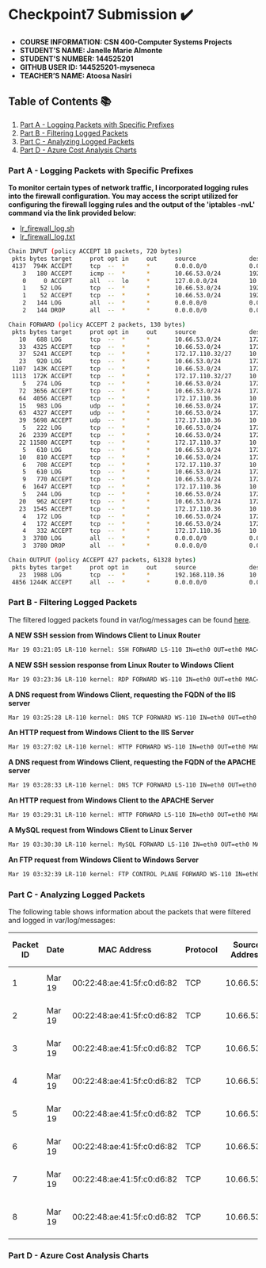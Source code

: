 # Checkpoint7 Submission ✔️

- **COURSE INFORMATION: CSN 400-Computer Systems Projects**
- **STUDENT’S NAME: Janelle Marie Almonte**
- **STUDENT'S NUMBER: 144525201**
- **GITHUB USER ID: 144525201-myseneca**
- **TEACHER’S NAME: Atoosa Nasiri**

## Table of Contents 📚
1. [Part A - Logging Packets with Specific Prefixes](#part-a---logging-packets-with-specific-prefixes)
2. [Part B - Filtering Logged Packets](#part-b---filtering-logged-packets)
3. [Part C - Analyzing Logged Packets](#part-c---analyzing-logged-packets)
4. [Part D - Azure Cost Analysis Charts](#part-d---azure-cost-analysis-charts)

### Part A - Logging Packets with Specific Prefixes

**To monitor certain types of network traffic, I incorporated logging rules into the firewall configuration. You may access the script utilized for configuring the firewall logging rules and the output of the 'iptables -nvL' command via the link provided below:**

- [lr_firewall_log.sh](https://github.com/144525201-myseneca/CSN400-Capstone/blob/cb30ead48f0cbcc5728ea31bc019dea7945e581f/Checkpoint7/PART_A/lr_firewall_log.sh)
- [lr_firewall_log.txt](https://github.com/144525201-myseneca/CSN400-Capstone/blob/cb30ead48f0cbcc5728ea31bc019dea7945e581f/Checkpoint7/PART_A/lr_firewall_log.txt)

```bash
Chain INPUT (policy ACCEPT 18 packets, 720 bytes)
 pkts bytes target     prot opt in     out     source               destination
 4137  794K ACCEPT     tcp  --  *      *       0.0.0.0/0            0.0.0.0/0            state RELATED,ESTABLISHED
    3   180 ACCEPT     icmp --  *      *       10.66.53.0/24        192.168.110.36
    0     0 ACCEPT     all  --  lo     *       127.0.0.0/24         10.66.53.0/24
    1    52 LOG        tcp  --  *      *       10.66.53.0/24        192.168.110.36       tcp dpt:22 limit: avg 10/sec burst 5 LOG flags 0 level 4 prefix "SSH INPUT LR-110 "
    1    52 ACCEPT     tcp  --  *      *       10.66.53.0/24        192.168.110.36       state NEW tcp dpt:22
    2   144 LOG        all  --  *      *       0.0.0.0/0            0.0.0.0/0            limit: avg 10/sec burst 5 LOG flags 0 level 4 prefix "TO_DROP_INPUT"
    2   144 DROP       all  --  *      *       0.0.0.0/0            0.0.0.0/0

Chain FORWARD (policy ACCEPT 2 packets, 130 bytes)
 pkts bytes target     prot opt in     out     source               destination
   10   688 LOG        tcp  --  *      *       10.66.53.0/24        172.17.110.37        tcp dpt:22 limit: avg 1/min burst 5 LOG flags 0 level 4 prefix "SSH FORWARD LS-110 "
   33  4325 ACCEPT     tcp  --  *      *       10.66.53.0/24        172.17.110.32/27     tcp dpt:22
   37  5241 ACCEPT     tcp  --  *      *       172.17.110.32/27     10.66.53.0/24        tcp spt:22
   23   920 LOG        tcp  --  *      *       10.66.53.0/24        172.17.110.36        tcp dpt:3389 limit: avg 1/min burst 5 LOG flags 0 level 4 prefix "RDP FORWARD WS-110 "
 1107  143K ACCEPT     tcp  --  *      *       10.66.53.0/24        172.17.110.32/27     tcp dpt:3389
 1113  172K ACCEPT     tcp  --  *      *       172.17.110.32/27     10.66.53.0/24        tcp spt:3389
    5   274 LOG        tcp  --  *      *       10.66.53.0/24        172.17.110.36        tcp dpt:53 limit: avg 1/min burst 5 LOG flags 0 level 4 prefix "DNS TCP FORWARD WS-110 "
   72  3656 ACCEPT     tcp  --  *      *       10.66.53.0/24        172.17.110.36        tcp dpt:53
   64  4056 ACCEPT     tcp  --  *      *       172.17.110.36        10.66.53.0/24        tcp spt:53
   15   983 LOG        udp  --  *      *       10.66.53.0/24        172.17.110.36        udp dpt:53 limit: avg 1/min burst 5 LOG flags 0 level 4 prefix "DNS UDP FORWARD WS-110 "
   63  4327 ACCEPT     udp  --  *      *       10.66.53.0/24        172.17.110.36        udp dpt:53
   39  5698 ACCEPT     udp  --  *      *       172.17.110.36        10.66.53.0/24        udp spt:53
    5   222 LOG        tcp  --  *      *       10.66.53.0/24        172.17.110.37        tcp dpt:3306 limit: avg 1/min burst 5 LOG flags 0 level 4 prefix "MySQL FORWARD LS-110 "
   26  2339 ACCEPT     tcp  --  *      *       10.66.53.0/24        172.17.110.37        tcp dpt:3306
   22 11580 ACCEPT     tcp  --  *      *       172.17.110.37        10.66.53.0/24        tcp spt:3306
    5   610 LOG        tcp  --  *      *       10.66.53.0/24        172.17.110.37        tcp dpt:80 limit: avg 1/min burst 5 LOG flags 0 level 4 prefix "HTTP FORWARD LS-110 "
   10   810 ACCEPT     tcp  --  *      *       10.66.53.0/24        172.17.110.37        tcp dpt:80
    6   708 ACCEPT     tcp  --  *      *       172.17.110.37        10.66.53.0/24        tcp spt:80
    5   610 LOG        tcp  --  *      *       10.66.53.0/24        172.17.110.36        tcp dpt:80 limit: avg 1/min burst 5 LOG flags 0 level 4 prefix "HTTP FORWARD WS-110 "
    9   770 ACCEPT     tcp  --  *      *       10.66.53.0/24        172.17.110.36        tcp dpt:80
    6  1647 ACCEPT     tcp  --  *      *       172.17.110.36        10.66.53.0/24        tcp spt:80
    5   244 LOG        tcp  --  *      *       10.66.53.0/24        172.17.110.36        tcp dpt:21 limit: avg 1/min burst 5 LOG flags 0 level 4 prefix "FTP CONTROL PLANE FORWARD WS-110 "
   20   962 ACCEPT     tcp  --  *      *       10.66.53.0/24        172.17.110.36        tcp dpt:21
   23  1545 ACCEPT     tcp  --  *      *       172.17.110.36        10.66.53.0/24        tcp spt:21
    4   172 LOG        tcp  --  *      *       10.66.53.0/24        172.17.110.36        tcp dpts:50000:51000 limit: avg 1/min burst 5 LOG flags 0 level 4 prefix "FTP DATA PLANE FORWARD WS-110 "
    4   172 ACCEPT     tcp  --  *      *       10.66.53.0/24        172.17.110.36        tcp dpts:50000:51000
    4   332 ACCEPT     tcp  --  *      *       172.17.110.36        10.66.53.0/24        tcp spts:50000:51000
    3  3780 LOG        all  --  *      *       0.0.0.0/0            0.0.0.0/0            limit: avg 10/sec burst 5 LOG flags 0 level 4 prefix "TO_DROP_FORWARD"
    3  3780 DROP       all  --  *      *       0.0.0.0/0            0.0.0.0/0

Chain OUTPUT (policy ACCEPT 427 packets, 61328 bytes)
 pkts bytes target     prot opt in     out     source               destination
   23  1988 LOG        tcp  --  *      *       192.168.110.36       10.66.53.0/24        tcp spt:22 limit: avg 1/min burst 5 LOG flags 0 level 4 prefix "SSH OUTPUT WC-110 "
 4856 1244K ACCEPT     all  --  *      *       0.0.0.0/0            0.0.0.0/0
```

### Part B - Filtering Logged Packets

The filtered logged packets found in var/log/messages can be found [here](https://github.com/144525201-myseneca/CSN400-Capstone/blob/a498c1bde1d73bf4ecec891e0626bbef668f2db6/Checkpoint7/PART_B/logged_packets.log).

**A NEW SSH session from Windows Client to Linux Router**

```bash
Mar 19 03:21:05 LR-110 kernel: SSH FORWARD LS-110 IN=eth0 OUT=eth0 MAC=00:22:48:ae:41:5f:c0:d6:82:33:be:00:08:00 SRC=10.66.53.4 DST=172.17.110.37 LEN=76 TOS=0x00 PREC=0x00 TTL=127 ID=28922 DF PROTO=TCP SPT=52992 DPT=22 WINDOW=2049 RES=0x00 ACK PSH URGP=0
```

**A NEW SSH session response from Linux Router to Windows Client**

```bash
Mar 19 03:23:36 LR-110 kernel: RDP FORWARD WS-110 IN=eth0 OUT=eth0 MAC=00:22:48:ae:41:5f:c0:d6:82:33:be:00:08:00 SRC=10.66.53.4 DST=172.17.110.36 LEN=224 TOS=0x00 PREC=0x00 TTL=127 ID=24155 DF PROTO=TCP SPT=53681 DPT=3389 WINDOW=2051 RES=0x00 ACK PSH URGP=0
```

**A DNS request from Windows Client, requesting the FQDN of the IIS server**

```bash
Mar 19 03:25:28 LR-110 kernel: DNS TCP FORWARD WS-110 IN=eth0 OUT=eth0 MAC=00:22:48:ae:41:5f:c0:d6:82:33:be:00:08:00 SRC=10.66.53.4 DST=172.17.110.36 LEN=52 TOS=0x00 PREC=0x00 TTL=127 ID=24524 DF PROTO=TCP SPT=53704 DPT=53 WINDOW=64240 RES=0x00 SYN URGP=0
```

**An HTTP request from Windows Client to the IIS Server**

```bash
Mar 19 03:27:02 LR-110 kernel: HTTP FORWARD WS-110 IN=eth0 OUT=eth0 MAC=00:22:48:ae:41:5f:c0:d6:82:33:be:00:08:00 SRC=10.66.53.4 DST=172.17.110.36 LEN=52 TOS=0x00 PREC=0x00 TTL=127 ID=24634 DF PROTO=TCP SPT=53724 DPT=80 WINDOW=64240 RES=0x00 SYN URGP=0      
```

**A DNS request from Windows Client, requesting the FQDN of the APACHE server**

```bash
Mar 19 03:28:33 LR-110 kernel: DNS TCP FORWARD LS-110 IN=eth0 OUT=eth0 MAC=00:22:48:ae:41:5f:c0:d6:82:33:be:00:08:00 SRC=10.66.53.4 DST=172.17.110.36 LEN=52 TOS=0x00 PREC=0x00 TTL=127 ID=24711 DF PROTO=TCP SPT=53736 DPT=53 WINDOW=64240 RES=0x00 SYN URGP=0
```

**An HTTP request from Windows Client to the APACHE Server**

```bash
Mar 19 03:29:31 LR-110 kernel: HTTP FORWARD LS-110 IN=eth0 OUT=eth0 MAC=00:22:48:ae:41:5f:c0:d6:82:33:be:00:08:00 SRC=10.66.53.4 DST=172.17.110.37 LEN=52 TOS=0x00 PREC=0x00 TTL=127 ID=28925 DF PROTO=TCP SPT=53746 DPT=80 WINDOW=64240 RES=0x00 SYN URGP=0  
```

**A MySQL request from Windows Client to Linux Server**

```bash
Mar 19 03:30:30 LR-110 kernel: MySQL FORWARD LS-110 IN=eth0 OUT=eth0 MAC=00:22:48:ae:41:5f:c0:d6:82:33:be:00:08:00 SRC=10.66.53.4 DST=172.17.110.37 LEN=52 TOS=0x00 PREC=0x00 TTL=127 ID=28936 DF PROTO=TCP SPT=53755 DPT=3306 WINDOW=64240 RES=0x00 SYN URGP=0  
```

**An FTP request from Windows Client to Windows Server**

```bash
Mar 19 03:32:39 LR-110 kernel: FTP CONTROL PLANE FORWARD WS-110 IN=eth0 OUT=eth0 MAC=00:22:48:ae:41:5f:c0:d6:82:33:be:00:08:00 SRC=10.66.53.4 DST=172.17.110.36 LEN=52 TOS=0x00 PREC=0x00 TTL=127 ID=24992 DF PROTO=TCP SPT=53808 DPT=21 WINDOW=64240 RES=0x00 SYN URGP=0
```

### Part C - Analyzing Logged Packets

The following table shows information about the packets that were filtered and logged in var/log/messages:


| Packet ID | Date   | MAC Address                | Protocol | Source Address | Dest. Address    | Source Port | Dest. Port | Packet Length | LOG Prefix               | Time To Live |
|-----------|--------|----------------------------|----------|----------------|------------------|-------------|------------|---------------|--------------------------|--------------|
| 1         | Mar 19 | 00:22:48:ae:41:5f:c0:d6:82 | TCP      | 10.66.53.4     | 172.17.110.37   | 52992        | 22         | 76            | SSH FORWARD LS-110       | 127          |
| 2         | Mar 19 | 00:22:48:ae:41:5f:c0:d6:82 | TCP      | 10.66.53.4     | 172.17.110.36   | 53681        | 3389       | 224           | RDP FORWARD WS-110       | 127          |
| 3         | Mar 19 | 00:22:48:ae:41:5f:c0:d6:82 | TCP      | 10.66.53.4     | 172.17.110.36   | 53704        | 53         | 52            | DNS TCP FORWARD WS-110   | 127          |
| 4         | Mar 19 | 00:22:48:ae:41:5f:c0:d6:82 | TCP      | 10.66.53.4     | 172.17.110.36   | 53724        | 80         | 52            | HTTP FORWARD WS-110      | 127          |
| 5         | Mar 19 | 00:22:48:ae:41:5f:c0:d6:82 | TCP      | 10.66.53.4     | 172.17.110.36   | 53736        | 53         | 52            | DNS TCP FORWARD LS-110   | 127          |
| 6         | Mar 19 | 00:22:48:ae:41:5f:c0:d6:82 | TCP      | 10.66.53.4     | 172.17.110.37   | 53746        | 80         | 52            | HTTP FORWARD LS-110      | 127          |
| 7         | Mar 19 | 00:22:48:ae:41:5f:c0:d6:82 | TCP      | 10.66.53.4     | 172.17.110.37   | 53755        | 3306       | 52            | MySQL FORWARD LS-110     | 127          |
| 8         | Mar 19 | 00:22:48:ae:41:5f:c0:d6:82 | TCP      | 10.66.53.4     | 172.17.110.36   | 53808        | 21         | 52            | FTP CONTROL PLANE WS-110 | 127          |


### Part D - Azure Cost Analysis Charts
